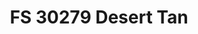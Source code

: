 ---
layout: product
title: "FS 30279 Desert Tan"
price: "320" 
desc: "Akrilna boja 17mL"
img_path: "/assets/img/AK2111.webp"
brand: "AK "
available: true
special_offer: false
new: false
soon: false
cat: "020000"
subcat: "020200"
subsubcat: "020203"
sifra: "AK2111"
popular: false
spec: false
---